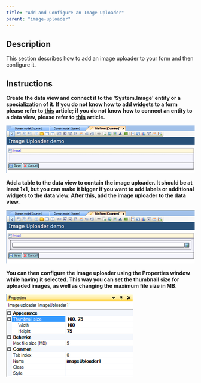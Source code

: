 ```yaml
---
title: "Add and Configure an Image Uploader"
parent: "image-uploader"
---
```

## Description

This section describes how to add an image uploader to your form and then configure it.

## Instructions

 **Create the data view and connect it to the 'System.Image' entity or a specialization of it. If you do not know how to add widgets to a form please refer to** **[this](add-a-widget-to-a-form)** **article; if you do not know how to connect an entity to a data view, please refer to** **[this](connect-an-entity-to-a-data-view)** **article.**

![](attachments/2621452/2752646.png)

 **Add a table to the data view to contain the image uploader. It should be at least 1x1, but you can make it bigger if you want to add labels or additional widgets to the data view. After this, add the image uploader to the data view.**

![](attachments/2621452/2752647.png)

 **You can then configure the image uploader using the Properties window while having it selected. This way you can set the thumbnail size for uploaded images, as well as changing the maximum file size in MB.**

![](attachments/2621452/2752648.png)
